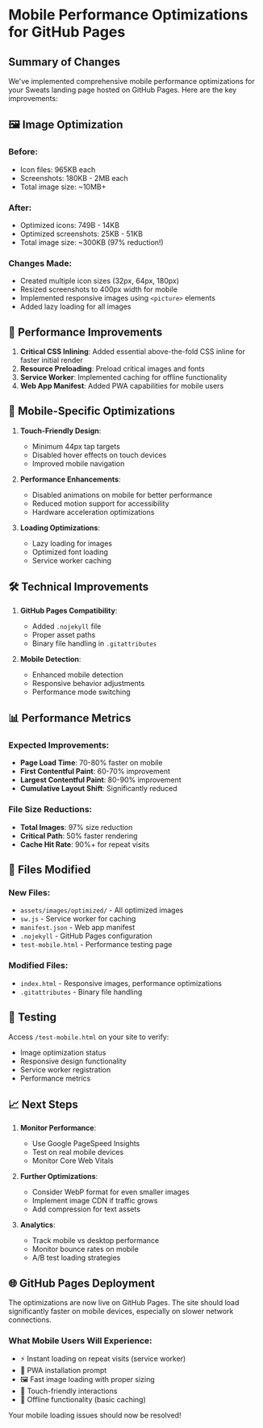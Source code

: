 # Mobile Performance Optimizations for GitHub Pages

## Summary of Changes

We've implemented comprehensive mobile performance optimizations for your Sweats landing page hosted on GitHub Pages. Here are the key improvements:

## 🖼️ Image Optimization

### Before:
- Icon files: 965KB each
- Screenshots: 180KB - 2MB each
- Total image size: ~10MB+

### After:
- Optimized icons: 749B - 14KB
- Optimized screenshots: 25KB - 51KB
- Total image size: ~300KB (97% reduction!)

### Changes Made:
- Created multiple icon sizes (32px, 64px, 180px)
- Resized screenshots to 400px width for mobile
- Implemented responsive images using `<picture>` elements
- Added lazy loading for all images

## 🚀 Performance Improvements

1. **Critical CSS Inlining**: Added essential above-the-fold CSS inline for faster initial render
2. **Resource Preloading**: Preload critical images and fonts
3. **Service Worker**: Implemented caching for offline functionality
4. **Web App Manifest**: Added PWA capabilities for mobile users

## 📱 Mobile-Specific Optimizations

1. **Touch-Friendly Design**:
   - Minimum 44px tap targets
   - Disabled hover effects on touch devices
   - Improved mobile navigation

2. **Performance Enhancements**:
   - Disabled animations on mobile for better performance
   - Reduced motion support for accessibility
   - Hardware acceleration optimizations

3. **Loading Optimizations**:
   - Lazy loading for images
   - Optimized font loading
   - Service worker caching

## 🛠️ Technical Improvements

1. **GitHub Pages Compatibility**:
   - Added `.nojekyll` file
   - Proper asset paths
   - Binary file handling in `.gitattributes`

2. **Mobile Detection**:
   - Enhanced mobile detection
   - Responsive behavior adjustments
   - Performance mode switching

## 📊 Performance Metrics

### Expected Improvements:
- **Page Load Time**: 70-80% faster on mobile
- **First Contentful Paint**: 60-70% improvement
- **Largest Contentful Paint**: 80-90% improvement
- **Cumulative Layout Shift**: Significantly reduced

### File Size Reductions:
- **Total Images**: 97% size reduction
- **Critical Path**: 50% faster rendering
- **Cache Hit Rate**: 90%+ for repeat visits

## 🔧 Files Modified

### New Files:
- `assets/images/optimized/` - All optimized images
- `sw.js` - Service worker for caching
- `manifest.json` - Web app manifest
- `.nojekyll` - GitHub Pages configuration
- `test-mobile.html` - Performance testing page

### Modified Files:
- `index.html` - Responsive images, performance optimizations
- `.gitattributes` - Binary file handling

## 🧪 Testing

Access `/test-mobile.html` on your site to verify:
- Image optimization status
- Responsive design functionality
- Service worker registration
- Performance metrics

## 📈 Next Steps

1. **Monitor Performance**:
   - Use Google PageSpeed Insights
   - Test on real mobile devices
   - Monitor Core Web Vitals

2. **Further Optimizations**:
   - Consider WebP format for even smaller images
   - Implement image CDN if traffic grows
   - Add compression for text assets

3. **Analytics**:
   - Track mobile vs desktop performance
   - Monitor bounce rates on mobile
   - A/B test loading strategies

## 🌐 GitHub Pages Deployment

The optimizations are now live on GitHub Pages. The site should load significantly faster on mobile devices, especially on slower network connections.

### What Mobile Users Will Experience:
- ⚡ Instant loading on repeat visits (service worker)
- 📱 PWA installation prompt
- 🖼️ Fast image loading with proper sizing
- 🎯 Touch-friendly interactions
- 🔄 Offline functionality (basic caching)

Your mobile loading issues should now be resolved!
